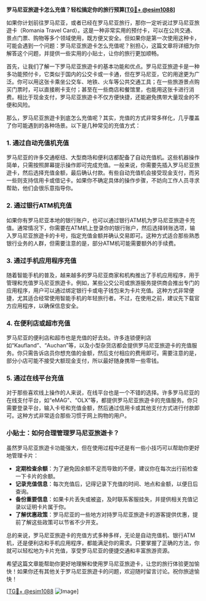 **罗马尼亚旅遊卡怎么充值？轻松搞定你的旅行预算[[TG💪+ @esim1088](https://t.me/s/esim1088)]**

如果你计划前往罗马尼亚，或者已经在罗马尼亚旅行，那你一定听说过罗马尼亚旅遊卡（Romania Travel Card）。这是一种非常实用的预付卡，可以在公共交通、景点门票、购物等多个领域使用，既方便又安全。但如果你是第一次使用这种卡，可能会遇到一个问题：罗马尼亚旅遊卡怎么充值呢？别担心，这篇文章将详细为你解答这个问题，并提供一些实用的小贴士，让你的旅行更加顺畅。

首先，让我们了解一下罗马尼亚旅遊卡的基本功能和优点。罗马尼亚旅遊卡是一种多功能预付卡，它类似于国内的公交卡或一卡通，但在罗马尼亚，它的用途更为广泛。你可以用这张卡乘坐公交车、地铁、火车等公共交通工具；在一些旅游景点购买门票时，可以直接刷卡支付；甚至在一些商店和餐馆里，也能用这张卡进行消费。相比于现金支付，罗马尼亚旅遊卡不仅方便快捷，还能避免携带大量现金的不便和风险。

那么，罗马尼亚旅遊卡到底怎么充值呢？其实，充值的方式非常多样化，几乎覆盖了你可能遇到的各种场景。以下是几种常见的充值方式：

### 1. **通过自动充值机充值**
罗马尼亚的许多交通枢纽、大型商场和便利店都配备了自动充值机。这些机器操作简单，只需按照屏幕提示操作即可完成充值。一般来说，你需要先插入罗马尼亚旅遊卡，然后选择充值金额，最后确认付款。有些自动充值机会接受现金支付，而另一些则支持信用卡或借记卡。如果你不确定具体的操作步骤，不妨向工作人员寻求帮助，他们会很乐意指导你。

### 2. **通过银行ATM机充值**
如果你有罗马尼亚本地的银行账户，也可以通过银行ATM机为罗马尼亚旅遊卡充值。通常情况下，你需要在ATM机上登录你的银行账户，然后选择转账选项，输入罗马尼亚旅遊卡的卡号，指定充值金额并确认交易即可。这种方式适合那些熟悉银行业务的人群，但需要注意的是，部分ATM机可能需要额外的手续费。

### 3. **通过手机应用程序充值**
随着智能手机的普及，越来越多的罗马尼亚商家和机构推出了手机应用程序，用于管理和充值罗马尼亚旅遊卡。例如，某些公交公司或旅游服务提供商会推出专门的应用程序，用户可以通过绑定银行卡或电子钱包来为卡片充值。这种方式非常便捷，尤其适合经常使用智能手机的年轻旅行者。不过，在使用之前，建议先下载官方应用程序，以确保信息安全。

### 4. **在便利店或超市充值**
罗马尼亚的便利店和超市也是充值的好去处。许多连锁便利店如“Kaufland”、“Auchan”等，以及小型杂货店都会提供罗马尼亚旅遊卡的充值服务。你只需告诉店员你想充值的金额，然后支付相应的费用即可。需要注意的是，部分小店可能不接受大额现金支付，所以最好随身携带一些零钱。

### 5. **通过在线平台充值**
对于那些喜欢线上操作的人来说，在线平台也是一个不错的选择。许多罗马尼亚的在线支付平台，如“eMAG”、“OLX”等，都提供罗马尼亚旅遊卡的充值服务。你只需要登录平台，输入卡号和充值金额，然后通过信用卡或其他支付方式进行付款即可。这种方式非常适合那些习惯于网上购物的用户。

### 小贴士：如何合理管理罗马尼亚旅遊卡？
虽然罗马尼亚旅遊卡功能强大，但在使用过程中还是有一些小技巧可以帮助你更好地管理卡片：

- **定期检查余额**：为了避免因余额不足而导致的不便，建议你在每次出行前检查一下卡片的余额。
- **记录充值信息**：每次充值后，记得记录下充值的时间、地点和金额，以便日后查询。
- **备份重要信息**：如果卡片丢失或被盗，及时联系客服挂失，并提供相关充值记录以证明卡片属于你。
- **了解优惠政策**：罗马尼亚的一些地方对持罗马尼亚旅遊卡的游客提供优惠，提前了解这些政策可以节省不少开支。

总的来说，罗马尼亚旅遊卡的充值方式多种多样，无论是自动充值机、银行ATM机，还是便利店和手机应用程序，都能满足你的需求。只要掌握了正确的方法，你就可以轻松地为卡片充值，享受罗马尼亚的便捷交通和丰富旅游资源。

希望这篇文章能帮助你更好地理解和使用罗马尼亚旅遊卡，让您的旅行体验更加愉快！如果你还有其他关于罗马尼亚旅遊卡的问题，欢迎随时留言讨论。祝你旅途愉快！

[[TG💪+ @esim1088](https://t.me/s/esim1088) ![Image](https://i.postimg.cc/4NQfJmqS/Snipaste-2025-05-13-00-14-12.png)]